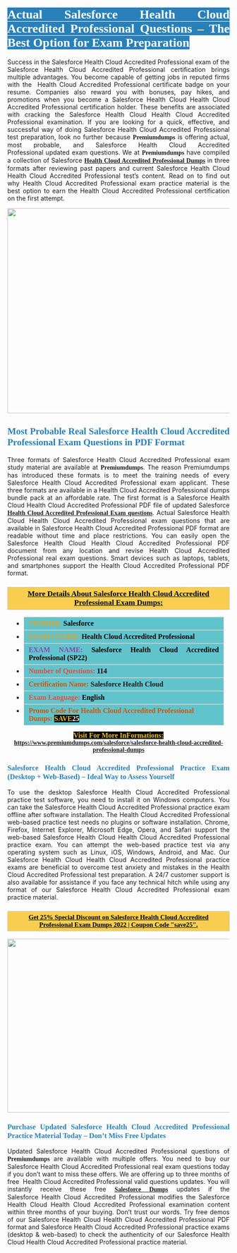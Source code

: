<h1 style="text-align: justify;"><span style="color:#ffffff;"><span style="font-family:Georgia,serif;"><strong><span style="background-color:#2980b9;">Actual Salesforce Health Cloud Accredited Professional Questions &ndash; The Best Option for Exam Preparation</span></strong></span></span></h1>

<p style="text-align: justify;">Success in the Salesforce Health Cloud Accredited Professional exam of the Salesforce Health Cloud Accredited Professional certification brings multiple advantages. You become capable of getting jobs in reputed firms with the &nbsp;Health Cloud Accredited Professional certificate badge on your resume. Companies also reward you with bonuses, pay hikes, and promotions when you become a Salesforce Health Cloud Health Cloud Accredited Professional certification holder. These benefits are associated with cracking the Salesforce Health Cloud&nbsp;Health Cloud Accredited Professional examination. If you are looking for a quick, effective, and successful way of doing Salesforce Health Cloud Accredited Professional test preparation, look no further because <span style="font-family:Georgia,serif;"><strong>Premiumdumps</strong></span> is offering actual, most probable, and Salesforce Health Cloud Accredited Professional&nbsp;updated exam questions. We at <span style="font-family:Georgia,serif;"><strong>Premiumdumps</strong></span> have compiled a collection of Salesforce <span style="font-family:Georgia,serif;"><strong><a href="https://www.premiumdumps.com/salesforce/salesforce-health-cloud-accredited-professional-dumps">Health Cloud Accredited Professional Dumps</a></strong></span> in three formats after reviewing past papers and current Salesforce Health Cloud Health Cloud Accredited Professional&nbsp;test&rsquo;s content. Read on to find out why Health Cloud Accredited Professional exam practice material is the best option to earn the Health Cloud Accredited Professional certification on the first attempt.</p>

<p style="text-align: center;"><a href="https://www.premiumdumps.com/salesforce/salesforce-health-cloud-accredited-professional-dumps"><img alt="" src="https://i.imgur.com/P39uA2n.jpeg" style="width: 700px; height: 465px;" /></a></p>

<h2 style="text-align: justify;"><span style="color:#2980b9;"><span style="font-family:Georgia,serif;"><strong>Most Probable Real Salesforce Health Cloud Accredited Professional Exam Questions in PDF Format</strong></span></span></h2>

<p style="text-align: justify;">Three formats of Salesforce Health Cloud Accredited Professional exam study material are available at <span style="font-family:Georgia,serif;"><strong>Premiumdumps</strong></span>. The reason Premiumdumps has introduced these formats is to meet the training needs of every Salesforce Health Cloud Accredited Professional exam applicant. These three formats are available in a Health Cloud Accredited Professional dumps bundle pack at an affordable rate. The first format is a Salesforce Health Cloud Health Cloud Accredited Professional PDF file of updated Salesforce <span style="font-family:Georgia,serif;"><strong><a href="https://www.premiumdumps.com/salesforce/salesforce-health-cloud-accredited-professional-dumps">Health Cloud Accredited Professional Exam questions</a></strong></span>. Actual Salesforce Health Cloud Health Cloud Accredited Professional exam questions that are available in Salesforce Health Cloud Accredited Professional PDF format are readable without time and place restrictions. You can easily open the Salesforce Health Cloud Health Cloud Accredited Professional PDF document from any location and revise Health Cloud Accredited Professional real exam questions. Smart devices such as laptops, tablets, and smartphones support the Health Cloud Accredited Professional PDF format.</p>

<h3 style="background: #f7ce50; border: 1px solid rgb(204, 204, 204); padding: 5px 10px; text-align: center;"><span style="font-family:Georgia,serif;"><u><u><span style="color:#000000;"><span style="font-size:11pt"><span style="line-height:normal"><b><span style="font-size:13.0pt"><span cambria="">More Details About Salesforce Health Cloud Accredited Professional Exam Dumps:</span></span></b></span></span></span></u></u></span></h3>

<ul>
	<li style="margin:0cm 10pt">
	<div style="background:#61c4cd; border: 1px solid rgb(204, 204, 204); padding: 5px 10px; text-align: justify;"><span style="font-family:Georgia,serif;"><span style="font-size:11pt"><span style="line-height:normal"><b><span style="font-size:12.0pt"><span new="" roman="" times=""><span style="color:#f39c12;">VENDOR:</span> <span style="color:#000000;">Salesforce</span></span></span></b></span></span></span></div>
	</li>
	<li style="margin:0cm 10pt">
	<div style="background: #61c4cd; border: 1px solid rgb(204, 204, 204); padding: 5px 10px; text-align: justify;"><span style="font-family:Georgia,serif;"><span style="font-size:11pt"><span style="line-height:normal"><b><span style="font-size:12.0pt"><span new="" roman="" times=""><span style="color:#f39c12;">EXAM CCODE:</span> <span style="color:#000000;">Health Cloud Accredited Professional</span></span></span></b></span></span></span></div>
	</li>
	<li style="margin:0cm 10pt">
	<div style="background: #61c4cd; border: 1px solid rgb(204, 204, 204); padding: 5px 10px; text-align: justify;"><span style="font-family:Georgia,serif;"><span style="font-size:11pt"><span style="line-height:normal"><b><span style="font-size:12.0pt"><span new="" roman="" times=""><span style="color:#8e44ad;">EXAM NAME:</span> <span style="color:#000000;">Salesforce Health Cloud Accredited Professional (SP22)</span></span></span></b></span></span></span></div>
	</li>
	<li style="margin:0cm 10pt">
	<div style="background: #61c4cd; border: 1px solid rgb(204, 204, 204); padding: 5px 10px;"><span style="font-family:Georgia,serif;"><span style="font-size:11pt"><span style="line-height:normal"><b><span style="font-size:12.0pt"><span new="" roman="" times=""><span style="color:#e74c3c;">Number of Questions:</span><span style="color:#000000;"><span style="color:#f1c40f;"> </span>114</span></span></span></b></span></span></span></div>
	</li>
	<li style="margin:0cm 10pt">
	<div style="background: #61c4cd; border: 1px solid rgb(204, 204, 204); padding: 5px 10px; text-align: justify;"><span style="font-family:Georgia,serif;"><span style="font-size:11pt"><span style="line-height:normal"><b><span style="font-size:12.0pt"><span new="" roman="" times=""><span style="color:#d35400;">Certification Name:</span> Salesforce Health Cloud</span></span></b></span></span></span></div>
	</li>
	<li style="margin:0cm 10pt">
	<div style="background: #61c4cd; border: 1px solid rgb(204, 204, 204); padding: 5px 10px; text-align: justify;"><span style="font-family:Georgia,serif;"><span style="font-size:11pt"><span style="line-height:normal"><b><span style="font-size:12.0pt"><span new="" roman="" times=""><span style="color:#e74c3c;">Exam Language:</span> <span style="color:#000000;">English</span></span></span></b></span></span></span></div>
	</li>
	<li style="margin:0cm 10pt">
	<div style="background: #61c4cd; border: 1px solid rgb(204, 204, 204); padding: 5px 10px;"><span style="font-family:Georgia,serif;"><span style="font-size:11pt"><span style="line-height:normal"><b><span style="font-size:12.0pt"><span new="" roman="" times=""><span style="color:#d35400;">Promo Code For Health Cloud Accredited Professional Dumps:</span><span style="color:#f1c40f;"> <span style="background-color:#000000;">SAVE</span></span><span style="color:#ffffff;"><span style="background-color:#000000;">25</span></span></span></span></b></span></span></span></div>
	</li>
</ul>

<p style="text-align: center;"><span style="font-family:Georgia,serif;"><strong><span style="font-size:16px;"><span style="color:#f1c40f;"><span style="background-color:#000000;">Visit For More InFormations:</span></span></span> <a href="https://www.premiumdumps.com/salesforce/salesforce-health-cloud-accredited-professional-dumps">https://www.premiumdumps.com/salesforce/salesforce-health-cloud-accredited-professional-dumps</a></strong></span></p>

<h3 style="text-align: justify;"><span style="color:#2980b9;"><span style="font-family:Georgia,serif;"><strong><strong><strong>Salesforce Health Cloud Accredited Professional Practice Exam (Desktop + Web-Based) &ndash; Ideal Way to Assess Yourself</strong></strong></strong></span></span></h3>

<p style="text-align: justify;">To use the desktop Salesforce Health Cloud Accredited Professional practice test software, you need to install it on Windows computers. You can take the Salesforce Health Cloud Accredited Professional practice exam offline after software installation. The Health Cloud Accredited Professional web-based practice test needs no plugins or software installation. Chrome, Firefox, Internet Explorer, Microsoft Edge, Opera, and Safari support the web-based Salesforce Health Cloud Health Cloud Accredited Professional practice exam. You can attempt the web-based practice test via any operating system such as Linux, iOS, Windows, Android, and Mac. Our Salesforce Health Cloud Health Cloud Accredited Professional practice exams are beneficial to overcome test anxiety and mistakes in the Health Cloud Accredited Professional test preparation. A 24/7 customer support is also available for assistance if you face any technical hitch while using any format of our Salesforce Health Cloud Accredited Professional exam practice material.</p>

<h3 style="background: rgb(247, 206, 80); border: 1px solid rgb(204, 204, 204); padding: 5px 10px; text-align: center;"><span style="font-family:Georgia,serif;"><u><span style="color:#000000;"><span style="font-size:11pt;"><span style="line-height:normal;"><b><span cambria="">Get 25% Special Discount on Salesforce Health Cloud Accredited Professional Exam Dumps 2022 | Coupon Code &quot;save25&quot;.</span></b></span></span></span></u></span></h3>

<p style="text-align: center;"><strong><strong><a href="https://www.premiumdumps.com/salesforce/salesforce-health-cloud-accredited-professional-dumps"><img alt="" src="https://i.imgur.com/IafrsaO.jpg" style="width: 700px; height: 394px;" /></a></strong></strong></p>

<h3 style="text-align: justify;"><strong><span style="color:#2980b9;"><span style="font-family:Georgia,serif;"><strong><strong><strong>Purchase Updated Salesforce Health Cloud Accredited Professional Practice Material Today &ndash; Don&rsquo;t Miss Free Updates</strong></strong></strong></span></span></strong></h3>

<p style="text-align: justify;">Updated Salesforce Health Cloud Accredited Professional questions of <span style="font-family:Georgia,serif;"><strong>Premiumdumps</strong></span> are available with multiple offers. You need to buy our Salesforce Health Cloud Accredited Professional real exam questions today if you don&rsquo;t want to miss these offers. We are offering up to three months of free &nbsp;Health Cloud Accredited Professional valid questions updates. You will instantly receive these free <span style="font-family:Georgia,serif;"><strong><a href="https://www.premiumdumps.com/salesforce-exam-dumps">Salesforce Dumps</a></strong></span> updates if the Salesforce&nbsp;Health Cloud Accredited Professional modifies the Salesforce Health Cloud Health Cloud Accredited Professional examination content within three months of your buying. Don&rsquo;t trust our words. Try free demos of our Salesforce Health Cloud Health Cloud Accredited Professional PDF format and Salesforce Health Cloud Accredited Professional practice exams (desktop &amp; web-based) to check the authenticity of our Salesforce Health Cloud&nbsp;Health Cloud Accredited Professional practice material.</p>
